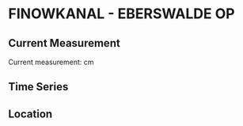 # FINOWKANAL - EBERSWALDE OP

## Current Measurement

Current measurement: <Value topic="rivers/pegel-online/FiK/EBERSWALDE_OP/measurementValue"/> cm

## Time Series

<TimeSeries topic="rivers/pegel-online/FiK/EBERSWALDE_OP/measurementValue" period="week" />

## Location

<WorldMap>
  <Marker lat="52.83583004660046" lon="13.820930429305905" labelTopic="rivers/pegel-online/FiK/EBERSWALDE_OP" />
</WorldMap>
